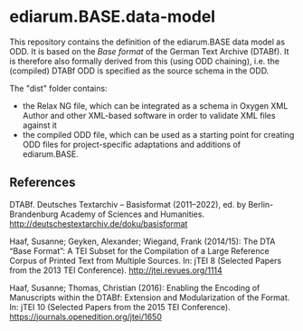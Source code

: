 # ediarum.BASE.data-model

This repository contains the definition of the ediarum.BASE data model as ODD. It is based on the _Base format_ of the German Text Archive (DTABf). It is therefore also formally derived from this (using ODD chaining), i.e. the (compiled) DTABf ODD is specified as the source schema in the ODD.

The "dist" folder contains:
* the Relax NG file, which can be integrated as a schema in Oxygen XML Author and other XML-based software in order to validate XML files against it
* the compiled ODD file, which can be used as a starting point for creating ODD files for project-specific adaptations and additions of ediarum.BASE.

## References

DTABf. Deutsches Textarchiv – Basisformat (2011–2022), ed. by Berlin-Brandenburg Academy of Sciences and Humanities. <http://deutschestextarchiv.de/doku/basisformat>

Haaf, Susanne; Geyken, Alexander; Wiegand, Frank (2014/15): The DTA “Base Format”: A TEI Subset for the Compilation of a Large Reference Corpus of Printed Text from Multiple Sources. In: jTEI 8 (Selected Papers from the 2013 TEI Conference). <http://jtei.revues.org/1114>

Haaf, Susanne; Thomas, Christian (2016): Enabling the Encoding of Manuscripts within the DTABf: Extension and Modularization of the Format. In: jTEI 10 (Selected Papers from the 2015 TEI Conference). <https://journals.openedition.org/jtei/1650>